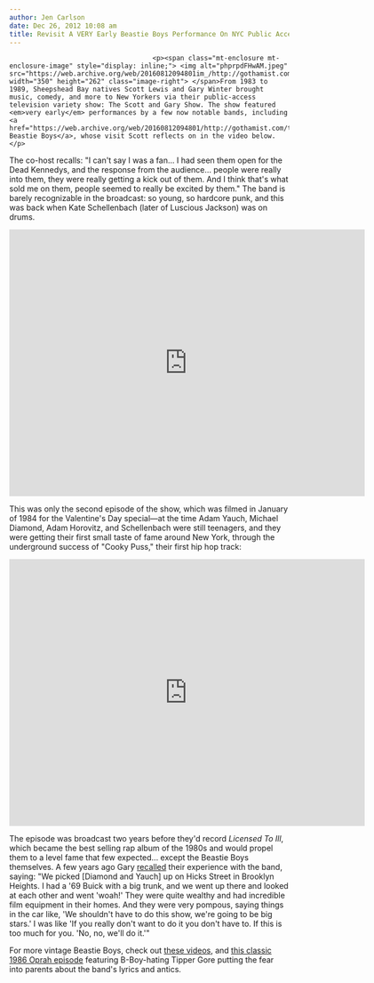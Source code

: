```yaml
---
author: Jen Carlson
date: Dec 26, 2012 10:08 am
title: Revisit A VERY Early Beastie Boys Performance On NYC Public Access TV
---
```


	
										<p><span class="mt-enclosure mt-enclosure-image" style="display: inline;"> <img alt="phprpdFHwAM.jpeg" src="https://web.archive.org/web/20160812094801im_/http://gothamist.com/attachments/arts_jen/phprpdFHwAM.jpeg" width="350" height="262" class="image-right"> </span>From 1983 to 1989, Sheepshead Bay natives Scott Lewis and Gary Winter brought music, comedy, and more to New Yorkers via their public-access television variety show: The Scott and Gary Show. The show featured <em>very early</em> performances by a few now notable bands, including <a href="https://web.archive.org/web/20160812094801/http://gothamist.com/tags/beastieboys">The Beastie Boys</a>, whose visit Scott reflects on in the video below. </p>

<p>The co-host recalls: &quot;I can&apos;t say I was a fan... I had seen them open for the Dead Kennedys, and the response from the audience... people were really into them, they were really getting a kick out of them. And I think that&apos;s what sold me on them, people seemed to really be excited by them.&quot; The band is barely recognizable in the broadcast: so young, so hardcore punk, and this was back when Kate Schellenbach (later of Luscious Jackson) was on drums.</p>

<p><iframe width="640" height="480" src="https://web.archive.org/web/20160812094801if_/http://www.youtube.com/embed/rFdHrj2uhbs" frameborder="0" allowfullscreen></iframe></p>

<p>This was only the second episode of the show, which was filmed in January of 1984 for the Valentine&apos;s Day special&#x2014;at the time Adam Yauch, Michael Diamond, Adam Horovitz, and Schellenbach were still teenagers, and they were getting their first small taste of fame around New York, through the underground success of &quot;Cooky Puss,&quot; their first hip hop track:</p>

<p><iframe width="640" height="480" src="https://web.archive.org/web/20160812094801if_/http://www.youtube.com/embed/-iZp5_gfhr4" frameborder="0" allowfullscreen></iframe></p>

<p>The episode was broadcast two years before they&apos;d record <em>Licensed To Ill</em>, which became the best selling rap album of the 1980s and would propel them to a level fame that few expected... except the Beastie Boys themselves. A few years ago Gary <a href="https://web.archive.org/web/20160812094801/http://www.blackbookmag.com/tv/the-scott-and-gary-show-birthing-beastie-boys-and-buzz-alike-1.34653">recalled</a> their experience with the band, saying: &quot;We picked [Diamond and Yauch] up on Hicks Street in Brooklyn Heights. I had a &apos;69 Buick with a big trunk, and we went up there and looked at each other and went &apos;woah!&apos; They were quite wealthy and had incredible film equipment in their homes. And they were very pompous, saying things in the car like, &apos;We shouldn&apos;t have to do this show, we&apos;re going to be big stars.&apos; I was like &apos;If you really don&apos;t want to do it you don&apos;t have to. If this is too much for you. &apos;No, no, we&apos;ll do it.&apos;&quot;</p>

<p>For more vintage Beastie Boys, check out <a href="https://web.archive.org/web/20160812094801/http://gothamist.com/2012/05/06/hear_the_history_of_the_beastie_boy.php">these videos</a>, and <a href="https://web.archive.org/web/20160812094801/http://gothamist.com/2012/05/08/videos_when_parents_feared_the_beas.php">this classic 1986 Oprah episode</a> featuring B-Boy-hating Tipper Gore putting the fear into parents about the band&apos;s lyrics and antics.</p>					
										
									
				